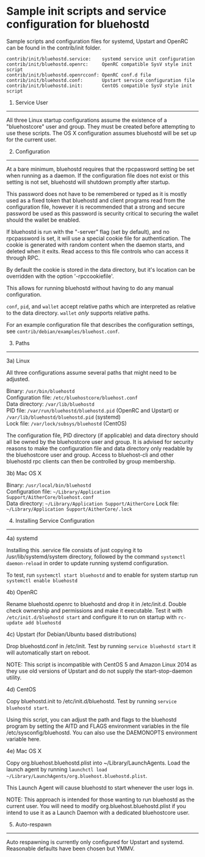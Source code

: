 Sample init scripts and service configuration for bluehostd
==========================================================

Sample scripts and configuration files for systemd, Upstart and OpenRC
can be found in the contrib/init folder.

    contrib/init/bluehostd.service:    systemd service unit configuration
    contrib/init/bluehostd.openrc:     OpenRC compatible SysV style init script
    contrib/init/bluehostd.openrcconf: OpenRC conf.d file
    contrib/init/bluehostd.conf:       Upstart service configuration file
    contrib/init/bluehostd.init:       CentOS compatible SysV style init script

1. Service User
---------------------------------

All three Linux startup configurations assume the existence of a "bluehostcore" user
and group.  They must be created before attempting to use these scripts.
The OS X configuration assumes bluehostd will be set up for the current user.

2. Configuration
---------------------------------

At a bare minimum, bluehostd requires that the rpcpassword setting be set
when running as a daemon.  If the configuration file does not exist or this
setting is not set, bluehostd will shutdown promptly after startup.

This password does not have to be remembered or typed as it is mostly used
as a fixed token that bluehostd and client programs read from the configuration
file, however it is recommended that a strong and secure password be used
as this password is security critical to securing the wallet should the
wallet be enabled.

If bluehostd is run with the "-server" flag (set by default), and no rpcpassword is set,
it will use a special cookie file for authentication. The cookie is generated with random
content when the daemon starts, and deleted when it exits. Read access to this file
controls who can access it through RPC.

By default the cookie is stored in the data directory, but it's location can be overridden
with the option '-rpccookiefile'.

This allows for running bluehostd without having to do any manual configuration.

`conf`, `pid`, and `wallet` accept relative paths which are interpreted as
relative to the data directory. `wallet` *only* supports relative paths.

For an example configuration file that describes the configuration settings,
see `contrib/debian/examples/bluehost.conf`.

3. Paths
---------------------------------

3a) Linux

All three configurations assume several paths that might need to be adjusted.

Binary:              `/usr/bin/bluehostd`  
Configuration file:  `/etc/bluehostcore/bluehost.conf`  
Data directory:      `/var/lib/bluehostd`  
PID file:            `/var/run/bluehostd/bluehostd.pid` (OpenRC and Upstart) or `/var/lib/bluehostd/bluehostd.pid` (systemd)  
Lock file:           `/var/lock/subsys/bluehostd` (CentOS)  

The configuration file, PID directory (if applicable) and data directory
should all be owned by the bluehostcore user and group.  It is advised for security
reasons to make the configuration file and data directory only readable by the
bluehostcore user and group.  Access to bluehost-cli and other bluehostd rpc clients
can then be controlled by group membership.

3b) Mac OS X

Binary:              `/usr/local/bin/bluehostd`  
Configuration file:  `~/Library/Application Support/AitherCore/bluehost.conf`  
Data directory:      `~/Library/Application Support/AitherCore`
Lock file:           `~/Library/Application Support/AitherCore/.lock`

4. Installing Service Configuration
-----------------------------------

4a) systemd

Installing this .service file consists of just copying it to
/usr/lib/systemd/system directory, followed by the command
`systemctl daemon-reload` in order to update running systemd configuration.

To test, run `systemctl start bluehostd` and to enable for system startup run
`systemctl enable bluehostd`

4b) OpenRC

Rename bluehostd.openrc to bluehostd and drop it in /etc/init.d.  Double
check ownership and permissions and make it executable.  Test it with
`/etc/init.d/bluehostd start` and configure it to run on startup with
`rc-update add bluehostd`

4c) Upstart (for Debian/Ubuntu based distributions)

Drop bluehostd.conf in /etc/init.  Test by running `service bluehostd start`
it will automatically start on reboot.

NOTE: This script is incompatible with CentOS 5 and Amazon Linux 2014 as they
use old versions of Upstart and do not supply the start-stop-daemon utility.

4d) CentOS

Copy bluehostd.init to /etc/init.d/bluehostd. Test by running `service bluehostd start`.

Using this script, you can adjust the path and flags to the bluehostd program by
setting the AITD and FLAGS environment variables in the file
/etc/sysconfig/bluehostd. You can also use the DAEMONOPTS environment variable here.

4e) Mac OS X

Copy org.bluehost.bluehostd.plist into ~/Library/LaunchAgents. Load the launch agent by
running `launchctl load ~/Library/LaunchAgents/org.bluehost.bluehostd.plist`.

This Launch Agent will cause bluehostd to start whenever the user logs in.

NOTE: This approach is intended for those wanting to run bluehostd as the current user.
You will need to modify org.bluehost.bluehostd.plist if you intend to use it as a
Launch Daemon with a dedicated bluehostcore user.

5. Auto-respawn
-----------------------------------

Auto respawning is currently only configured for Upstart and systemd.
Reasonable defaults have been chosen but YMMV.
